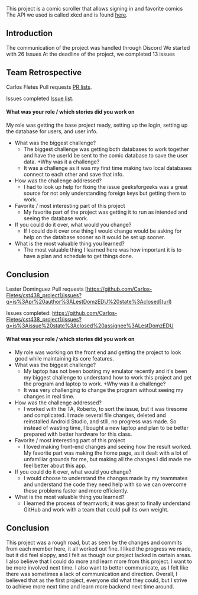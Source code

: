 This project is a comic scroller that allows signing in and favorite comics
The API we used is called xkcd and is found [here](https://github.com/public-apis/public-apis?tab=readme-ov-file#games--comics).

## Introduction
The communication of the project was handled through Discord 
We started with 26 Issues 
At the deadline of the project, we completed 13 issues
## Team Retrospective
Carlos Fletes
Pull requests [PR lists](https://github.com/Carlos-Fletes/cst438_project1/pulls?q=is%3Apr+is%3Aclosed+author%3ACarlos-Fletes).

Issues completed [Issue list](https://github.com/Carlos-Fletes/cst438_project1/issues?q=is%3Aissue%20state%3Aclosed%20sort%3Acreated-asc%20assignee%3ACarlos-Fletes).

#### What was your role / which stories did you work on
My role was getting the base project ready, setting up the login, setting up the database for users, and user info.
+ What was the biggest challenge? 
  + The biggest challenge was getting both databases to work together and have the userId be sent to the comic database to save the user data.
+Why was it a challenge?
  + It was a challenge as it was my first time making two local databases connect to each other and save that info.
+ How was the challenge addressed?
  + I had to look up help for fixing the issue geeksforgeeks was a great source for not only understanding foreign keys but getting them to work.
+ Favorite / most interesting part of this project
  + My favorite part of the project was getting it to run as intended and seeing the database work. 
+ If you could do it over, what would you change?
  + If I could do it over one thing I would change would be asking for help on the database sooner so it would be set up sooner. 
+ What is the most valuable thing you learned?
  + The most valuable thing I learned here was how important it is to have a plan and schedule to get things done.

## Conclusion

Lester Dominguez
Pull requests [https://github.com/Carlos-Fletes/cst438_project1/issues?q=is%3Apr%20author%3ALestDomzEDU%20state%3Aclosed](url)

Issues completed: [https://github.com/Carlos-Fletes/cst438_project1/issues?q=is%3Aissue%20state%3Aclosed%20assignee%3ALestDomzEDU
](url)

#### What was your role / which stories did you work on
  + My role was working on the front end and getting the project to look good while maintaining its core features.
+ What was the biggest challenge? 
  + My laptop has not been booting my emulator recently and it's been my biggest challenge to understand how to work this project and get the program and laptop to work.
+Why was it a challenge?
  + It was very challenging to change the program without seeing my changes in real time.
+ How was the challenge addressed?
  + I worked with the TA, Roberto, to sort the issue, but it was tiresome and complicated. I made several file changes, deleted and reinstalled Android Studio, and still, no progress was made. So instead of wasting time, I bought a new laptop and plan to be better prepared with better hardware for this class.
+ Favorite / most interesting part of this project
  + I loved making front-end changes and seeing how the result worked. My favorite part was making the home page, as it dealt with a lot of unfamiliar grounds for me, but making all the changes I did made me feel better about this app.
+ If you could do it over, what would you change?
  + I would choose to understand the changes made by my teammates and understand the code they need help with so we can overcome these problems faster and more efficiently. 
+ What is the most valuable thing you learned?
  + I learned the process of teamwork; it was great to finally understand GitHub and work with a team that could pull its own weight.

## Conclusion
This project was a rough road, but as seen by the changes and commits from each member here, it all worked out fine. I liked the progress we made, but it did feel sloppy, and I felt as though our project lacked in certain areas. I also believe that I could do more and learn more from this project. I want to be more involved next time. I also want to better communicate, as I felt like there was sometimes a lack of communication and direction. Overall, I believed that as the first project, everyone did what they could, but I strive to achieve more next time and learn more backend next time around.

